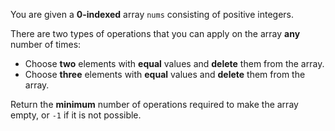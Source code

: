 You are given a **0-indexed** array `nums` consisting of positive integers.

There are two types of operations that you can apply on the array **any** number of times:

- Choose **two** elements with **equal** values and **delete** them from the array.
- Choose **three** elements with **equal** values and **delete** them from the array.

Return the **minimum** number of operations required to make the array empty, or `-1` if it is not possible.